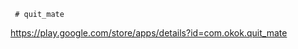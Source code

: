     # quit_mate

   
 https://play.google.com/store/apps/details?id=com.okok.quit_mate
  
  
  
 
 
    
   
            
 
  
  
